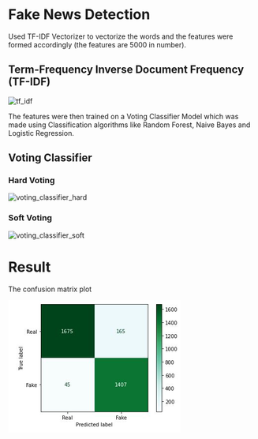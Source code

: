 # Fake News Detection

Used TF-IDF Vectorizer to vectorize the words and the features were formed accordingly (the features are 5000 in number). 



## Term-Frequency Inverse Document Frequency (TF-IDF)

![tf_idf](https://miro.medium.com/max/532/0*bHkPdhgfnyTs4un_)



The features were then trained on a Voting Classifier Model which was made using Classification algorithms like Random Forest, Naive Bayes and Logistic Regression.



## Voting Classifier

### Hard Voting

![voting_classifier_hard](https://vitalflux.com/wp-content/uploads/2020/09/Screenshot-2020-09-07-at-4.37.36-PM-2.png)


### Soft Voting

![voting_classifier_soft](https://vitalflux.com/wp-content/uploads/2020/09/Screenshot-2020-09-07-at-4.40.58-PM-1.png)



# Result


The confusion matrix plot


![confmat](https://raw.githubusercontent.com/pradyyadav/Images/main/conf_mat.png)


